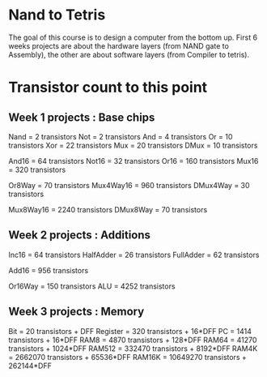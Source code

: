 # Nand to Tetris
The goal of this course is to design a computer from the bottom up.
First 6 weeks projects are about the hardware layers (from NAND gate
to Assembly), the other are about software layers (from Compiler
to tetris).


# Transistor count to this point
## Week 1 projects : Base chips
Nand = 2 transistors
Not = 2 transistors
And = 4 transistors
Or = 10 transistors
Xor = 22 transistors
Mux = 20 transistors
DMux = 10 transistors

And16 = 64 transistors
Not16 = 32 transistors
Or16 = 160 transistors
Mux16 = 320 transistors

Or8Way = 70 transistors
Mux4Way16 = 960 transistors
DMux4Way = 30 transistors

Mux8Way16 = 2240 transistors
DMux8Way = 70 transistors

## Week 2 projects : Additions
Inc16 = 64 transistors
HalfAdder = 26 transistors
FullAdder = 62 transistors

Add16 = 956 transistors

Or16Way = 150 transistors
ALU = 4252 transistors

## Week 3 projects : Memory
Bit = 20 transistors + DFF
Register = 320 transistors + 16\*DFF
PC = 1414 transistors + 16\*DFF
RAM8 = 4870 transistors + 128\*DFF
RAM64 = 41270 transistors + 1024\*DFF
RAM512 = 332470 transistors + 8192\*DFF
RAM4K = 2662070 transistors + 65536\*DFF
RAM16K = 10649270 transistors + 262144\*DFF
